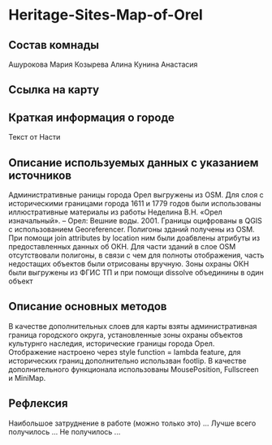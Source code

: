 # Heritage-Sites-Map-of-Orel
## Состав комнады
Ашурокова Мария
Козырева Алина
Кунина Анастасия

## Ссылка на карту

## Краткая информация о городе

Текст от Насти

## Описание используемых данных с указанием источников
Административные раницы города Орел выгружены из OSM.
Для слоя с историческими границами города 1611 и 1779 годов были использованы иллюстративные материалы из работы Неделина В.Н. «Орел изначальный». – Орел: Вешние воды. 2001. Границы оцифрованы в QGIS с использованием Georeferencer.
Полигоны зданий получены из OSM. При помощи join attributes by location ним были доабвлены атрибуты из предоставленных данных об ОКН. Для части зданий в слое OSM отсутствовали полигоны, в связи с чем для полноты отображения, часть недостащих объектов были отрисованы вручную.
Зоны охраны ОКН были выгружены из ФГИС ТП и при помощи dissolve объединины в один объект

## Описание основных методов
В качестве дополнительных слоев для карты взяты административная граница городского округа, установленные зоны охраны объектов культурнго наследия, исторические границы города Орел. Отображение настроено через style function = lambda feature, для исторических границ дополнительно использван footlip.
В качестве дополнительного функционала использованы MousePosition, Fullscreen и MiniMap.

## Рефлексия
Наибольшое затруднение в работе (можно только это) ...
Лучше всего получилось ...
Не получилось ...
